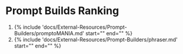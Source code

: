 # Prompt Builds Ranking


1. {%
   include 'docs/External-Resources/Prompt-Builders/promptoMANIA.md'
   start="<!--md-start-->"
   end="<!--md-end-->"
%}
1. {%
   include 'docs/External-Resources/Prompt-Builders/phraser.md'
   start="<!--md-start-->"
   end="<!--md-end-->"
%}

